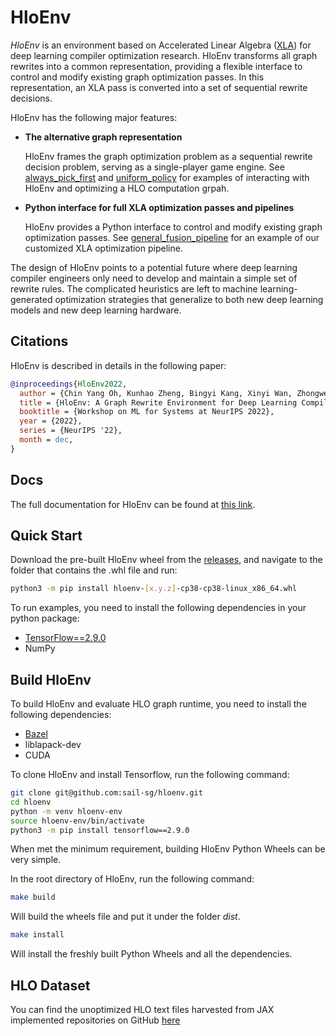 # HloEnv

*HloEnv* is an environment based on Accelerated Linear Algebra
([XLA](https://www.tensorflow.org/xla/)) for deep learning compiler
optimization research. HloEnv transforms all graph rewrites into a
common representation, providing a flexible interface to control and
modify existing graph optimization passes. In this representation, an
XLA pass is converted into a set of sequential rewrite decisions.

HloEnv has the following major features:

  - **The alternative graph representation**

    HloEnv frames the graph optimization problem as a sequential
    rewrite decision problem, serving as a single-player game engine. 
    See [always_pick_first](examples/alway_pick_first.py) and
    [uniform_policy](examples/uniform_policy.py) for examples of interacting with
    HloEnv and optimizing a HLO computation grpah.


  - **Python interface for full XLA optimization passes and pipelines**

    HloEnv provides a Python interface to control and modify existing
    graph optimization passes. See [general_fusion_pipeline](examples/general_fusion_pipeline.py) for
    an example of our customized XLA optimization pipeline.

The design of HloEnv points to a potential future where deep learning
compiler engineers only need to develop and maintain a simple set of
rewrite rules. The complicated heuristics are left to machine
learning-generated optimization strategies that generalize to both new
deep learning models and new deep learning hardware. 

## Citations

HloEnv is described in details in the following paper:

``` bibtex
@inproceedings{HloEnv2022,
  author = {Chin Yang Oh, Kunhao Zheng, Bingyi Kang, Xinyi Wan, Zhongwen Xu, Shuicheng Yan, Min Lin, Yangzihao Wang},
  title = {HloEnv: A Graph Rewrite Environment for Deep Learning Compiler Optimization Research},
  booktitle = {Workshop on ML for Systems at NeurIPS 2022},
  year = {2022},
  series = {NeurIPS '22},
  month = dec,
}
```

## Docs

The full documentation for HloEnv can be found at [this link](https://sail-sg.github.io/hloenv/).

## Quick Start

Download the pre-built HloEnv wheel from the [releases](https://github.com/sail-sg/hloenv/releases), and navigate to the folder that contains the .whl file and run:

```bash
python3 -m pip install hloenv-[x.y.z]-cp38-cp38-linux_x86_64.whl
```

To run examples, you need to install the following dependencies in your python package:

  - [TensorFlow==2.9.0](https://www.tensorflow.org/install)
  - NumPy

## Build HloEnv

To build HloEnv and evaluate HLO graph runtime, you need to install the following dependencies:

  - [Bazel](https://bazel.build/install?hl=en)
  - liblapack-dev
  - CUDA

To clone HloEnv and install Tensorflow, run the following command:

```bash
git clone git@github.com:sail-sg/hloenv.git
cd hloenv
python -m venv hloenv-env
source hloenv-env/bin/activate
python3 -m pip install tensorflow==2.9.0
```

When met the minimum requirement, building HloEnv Python Wheels can be very simple. 

In the root directory of HloEnv, run the following command:

```bash
make build
```
Will build the wheels file and put it under the folder *dist*.

```bash
make install
```
Will install the freshly built Python Wheels and all the dependencies.

## HLO Dataset

You can find the unoptimized HLO text files harvested from JAX implemented repositories on GitHub [here](https://drive.google.com/file/d/1XF7fz59HvsUIfUhgF-yXF7YE3y-lOBFZ/view?usp=sharing)

